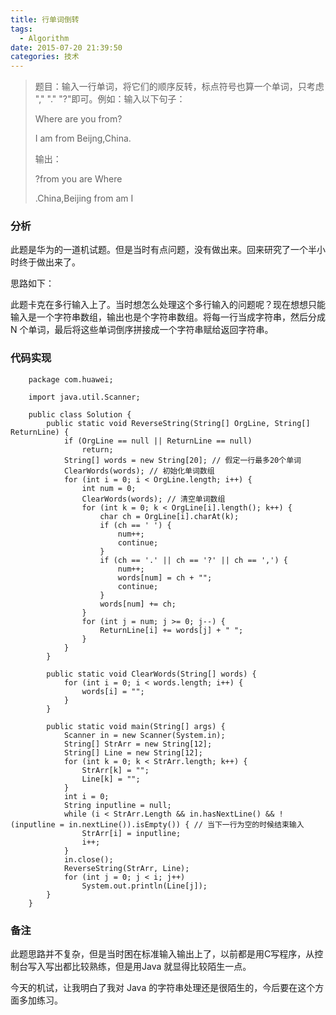```yaml
---
title: 行单词倒转
tags:
  - Algorithm
date: 2015-07-20 21:39:50
categories: 技术
---
```


> 题目：输入一行单词，将它们的顺序反转，标点符号也算一个单词，只考虑 "," "." "?"即可。例如：输入以下句子：
> 
> Where are you from?
> 
> I am from Beijng,China.
> 
> 输出：
> 
> ?from you are Where
> 
> .China,Beijing from am I
> 

### 分析

此题是华为的一道机试题。但是当时有点问题，没有做出来。回来研究了一个半小时终于做出来了。

思路如下：

此题卡克在多行输入上了。当时想怎么处理这个多行输入的问题呢？现在想想只能输入是一个字符串数组，输出也是个字符串数组。将每一行当成字符串，然后分成 N 个单词，最后将这些单词倒序拼接成一个字符串赋给返回字符串。

### 代码实现

		package com.huawei;
		
		import java.util.Scanner;
		
		public class Solution {
			public static void ReverseString(String[] OrgLine, String[] ReturnLine) {
				if (OrgLine == null || ReturnLine == null)
					return;
				String[] words = new String[20]; // 假定一行最多20个单词
				ClearWords(words); // 初始化单词数组
				for (int i = 0; i < OrgLine.length; i++) {
					int num = 0;
					ClearWords(words); // 清空单词数组
					for (int k = 0; k < OrgLine[i].length(); k++) {
						char ch = OrgLine[i].charAt(k);
						if (ch == ' ') {
							num++;
							continue;
						}
						if (ch == '.' || ch == '?' || ch == ',') {
							num++;
							words[num] = ch + "";
							continue;
						}
						words[num] += ch;
					}
					for (int j = num; j >= 0; j--) {
						ReturnLine[i] += words[j] + " ";
					}
				}
			}
		
			public static void ClearWords(String[] words) {
				for (int i = 0; i < words.length; i++) {
					words[i] = "";
				}
			}
		
			public static void main(String[] args) {
				Scanner in = new Scanner(System.in);
				String[] StrArr = new String[12];
				String[] Line = new String[12];
				for (int k = 0; k < StrArr.length; k++) {
					StrArr[k] = "";
					Line[k] = "";
				}
				int i = 0;
				String inputline = null;
				while (i < StrArr.Length && in.hasNextLine() && !(inputline = in.nextLine()).isEmpty()) { // 当下一行为空的时候结束输入
					StrArr[i] = inputline;
					i++;
				}
				in.close();
				ReverseString(StrArr, Line);
				for (int j = 0; j < i; j++)
					System.out.println(Line[j]);
			}
		}

### 备注

此题思路并不复杂，但是当时困在标准输入输出上了，以前都是用C写程序，从控制台写入写出都比较熟练，但是用Java 就显得比较陌生一点。

今天的机试，让我明白了我对 Java 的字符串处理还是很陌生的，今后要在这个方面多加练习。